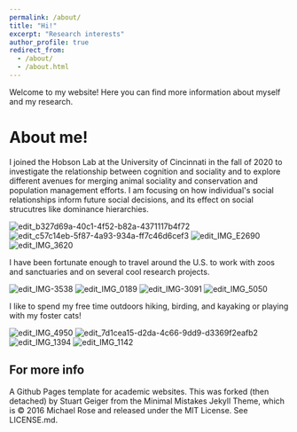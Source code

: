 ```yaml
---
permalink: /about/
title: "Hi!"
excerpt: "Research interests"
author_profile: true
redirect_from: 
  - /about/
  - /about.html
---
```


Welcome to my website! Here you can find more information about myself and my research. 

About me!
======

I joined the Hobson Lab at the University of Cincinnati in the fall of 2020 to investigate the relationship between cognition and sociality and to explore different avenues for merging animal sociality and conservation and population management efforts. I am focusing on how individual's social relationships inform future social decisions, and its effect on social strucutres like dominance hierarchies.

   ![edit_b327d69a-40c1-4f52-b82a-4371117b4f72](https://user-images.githubusercontent.com/78130420/128809553-b5805743-ed1b-46ad-98a7-a1f539fe406d.jpg)                                         ![edit_c57c14eb-5f87-4a93-934a-ff7c46d6cef3](https://user-images.githubusercontent.com/78130420/128809568-dbd65cdd-f704-4b64-89a9-93f62d958912.jpg)                                          ![edit_IMG_E2690](https://user-images.githubusercontent.com/78130420/128809584-9f659187-79dc-4923-9b40-295a645362f7.jpg)                                        ![edit_IMG_3620](https://user-images.githubusercontent.com/78130420/128809701-66439813-65a2-4972-9c80-9f4d5e25ad3d.jpg)

I have been fortunate enough to travel around the U.S. to work with zoos and sanctuaries and on several cool research projects. 

   ![edit_IMG-3538](https://user-images.githubusercontent.com/78130420/128809191-f648160c-619c-4e6e-996b-66043c943ef6.jpg)                          ![edit_IMG_0189](https://user-images.githubusercontent.com/78130420/128809109-d79c9f3e-1356-470c-af74-b90dcf9ecd67.jpg)                          ![edit_IMG-3091](https://user-images.githubusercontent.com/78130420/128809256-6421c3a0-2839-4391-b694-2b4704924dde.jpg)                        ![edit_IMG_5050](https://user-images.githubusercontent.com/78130420/128809455-4ae9a327-a2fe-4033-91fb-e7f2b885909a.jpg)

I like to spend my free time outdoors hiking, birding, and kayaking or playing with my foster cats!

   ![edit_IMG_4950](https://user-images.githubusercontent.com/78130420/128810115-38efdace-4fc0-4243-8fe6-ab7f95224ec1.jpg)                                        ![edit_7d1cea15-d2da-4c66-9dd9-d3369f2eafb2](https://user-images.githubusercontent.com/78130420/128810471-255d82d0-9cce-4a86-bbbf-917f50b46fe5.jpg)                                   ![edit_IMG_1394](https://user-images.githubusercontent.com/78130420/128810530-6e7884c1-c3c5-4979-a35d-9b247700c329.jpg)                                       ![edit_IMG_1142](https://user-images.githubusercontent.com/78130420/128810614-a1112523-28b7-4f7e-9702-9c21d63a5a8a.jpg)

For more info
------
A Github Pages template for academic websites. This was forked (then detached) by Stuart Geiger from the Minimal Mistakes Jekyll Theme, which is © 2016 Michael Rose and released under the MIT License. See LICENSE.md.
